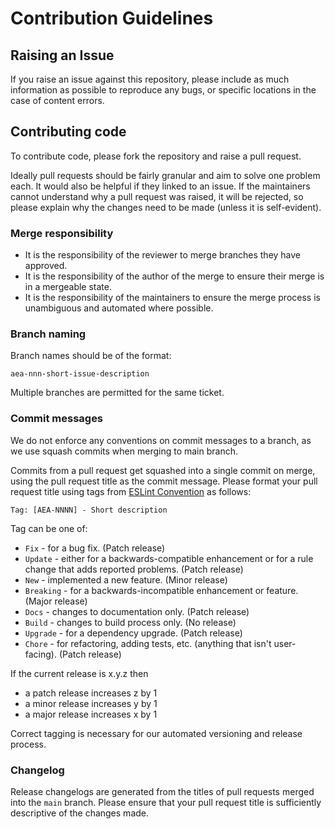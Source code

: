 # Contribution Guidelines

## Raising an Issue

If you raise an issue against this repository, please include as much information as possible to reproduce any bugs,
or specific locations in the case of content errors.

## Contributing code

To contribute code, please fork the repository and raise a pull request.

Ideally pull requests should be fairly granular and aim to solve one problem each. It would also be helpful if they
linked to an issue. If the maintainers cannot understand why a pull request was raised, it will be rejected,
so please explain why the changes need to be made (unless it is self-evident).

### Merge responsibility

- It is the responsibility of the reviewer to merge branches they have approved.
- It is the responsibility of the author of the merge to ensure their merge is in a mergeable state.
- It is the responsibility of the maintainers to ensure the merge process is unambiguous and automated where possible.

### Branch naming

Branch names should be of the format:

`aea-nnn-short-issue-description`

Multiple branches are permitted for the same ticket.

### Commit messages

We do not enforce any conventions on commit messages to a branch, as we use squash commits when merging to main branch.   

Commits from a pull request get squashed into a single commit on merge, using the pull request title as the commit message.
Please format your pull request title using tags from [ESLint Convention](https://github.com/conventional-changelog/conventional-changelog/tree/master/packages/conventional-changelog-eslint) as follows:

```text
Tag: [AEA-NNNN] - Short description
```

Tag can be one of:

- `Fix` - for a bug fix. (Patch release)
- `Update` - either for a backwards-compatible enhancement or for a rule change that adds reported problems. (Patch release)
- `New` - implemented a new feature. (Minor release)
- `Breaking` - for a backwards-incompatible enhancement or feature. (Major release)
- `Docs` - changes to documentation only. (Patch release)
- `Build` - changes to build process only. (No release)
- `Upgrade` - for a dependency upgrade. (Patch release)
- `Chore` - for refactoring, adding tests, etc. (anything that isn't user-facing). (Patch release)

If the current release is x.y.z then
- a patch release increases z by 1
- a minor release increases y by 1
- a major release increases x by 1

Correct tagging is necessary for our automated versioning and release process.

### Changelog

Release changelogs are generated from the titles of pull requests merged into the `main` branch. Please ensure that your pull request title is sufficiently descriptive of the changes made.
